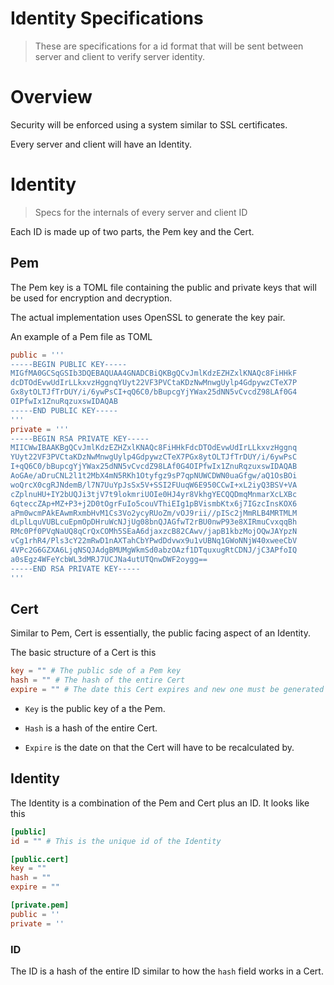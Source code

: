 # Identity Specifications

> These are specifications for a id format that will be sent between server and client to verify server identity.

# Overview

Security will be enforced using a system similar to SSL certificates.

Every server and client will have an Identity.

# Identity

> Specs for the internals of every server and client ID

Each ID is made up of two parts, the Pem key and the Cert.

## Pem

The Pem key is a TOML file containing the public and private keys that will be used for encryption and decryption. 

The actual implementation uses OpenSSL to generate the key pair.

An example of a Pem file as TOML

```toml
public = '''
-----BEGIN PUBLIC KEY-----
MIGfMA0GCSqGSIb3DQEBAQUAA4GNADCBiQKBgQCvJmlKdzEZHZxlKNAQc8FiHHkF
dcDTOdEvwUdIrLLkxvzHggnqYUyt22VF3PVCtaKDzNwMnwgUylp4GdpywzCTeX7P
Gx8ytOLTJfTrDUY/i/6ywPsCI+qQ6C0/bBupcgYjYWax25dNN5vCvcdZ98LAf0G4
OIPfwIx1ZnuRqzuxswIDAQAB
-----END PUBLIC KEY-----
'''
private = '''
-----BEGIN RSA PRIVATE KEY-----
MIICWwIBAAKBgQCvJmlKdzEZHZxlKNAQc8FiHHkFdcDTOdEvwUdIrLLkxvzHggnq
YUyt22VF3PVCtaKDzNwMnwgUylp4GdpywzCTeX7PGx8ytOLTJfTrDUY/i/6ywPsC
I+qQ6C0/bBupcgYjYWax25dNN5vCvcdZ98LAf0G4OIPfwIx1ZnuRqzuxswIDAQAB
AoGAe/aDruCNL2l1t2MbX4mN5RKh1Otyfgz9sP7qpNUWCDWN0uaGfgw/aQ1OsBOi
woQrcX0cgRJNdemB/l7N7UuYpJsSx5V+SSI2FUuqW6E950CCwI+xL2iyQ3BSV+VA
cZplnuHU+IY2bUQJi3tjV7t9lokmriUOIe0HJ4yr8VkhgYECQQDmqMnmarXcLXBc
6qteccZAp+MZ+P3+j2D0tOgrFuIo5couVThiEIg1pBVismbKtx6j7IGzcInsKOX6
aPm0wcmPAkEAwmRxmbHvM1Cs3Vo2ycyRUoZm/vOJ9rii//pISc2jMmRLB4MRTMLM
dLplLquVUBLcuEpmOpDHruWcNJjUg08bnQJAGfwT2rBU0nwP93e8XIRmuCvxqqBh
RMc0Pf0PVqNaUQ8qCrQxCOMh5SEaA6djaxzcB82CAwv/japB1kbzMojOQwJAYpzN
vCg1rhR4/Pls3cY22mRwD1nAXTahCbYPwdDdvwx9u1vUBNq1GWoNNjW40xweeCbV
4VPc2G6GZXA6LjqNSQJAdgBMUMgWkmSd0abzOAzf1DTquxugRtCDNJ/jC3APfoIQ
a0sEgz4WFeYcbWL3dMRJ7UCJNa4utUTQnwDWF2oygg==
-----END RSA PRIVATE KEY-----
'''
```

## Cert

Similar to Pem, Cert is essentially, the public facing aspect of an Identity.

The basic structure of a Cert is this

```toml
key = "" # The public sde of a Pem key
hash = "" # The hash of the entire Cert
expire = "" # The date this Cert expires and new one must be generated for the client
```

- `Key` is the public key of a the Pem.

- `Hash` is a hash of the entire Cert.

- `Expire` is the date on that the Cert will have to be recalculated by.

## Identity

The Identity is a combination of the Pem and Cert plus an ID. It looks like this

```toml
[public]
id = "" # This is the unique id of the Identity

[public.cert]
key = ""
hash = ""
expire = ""

[private.pem]
public = ''
private = ''
```

### ID

The ID is a hash of the entire ID similar to how the `hash` field works in a Cert.

